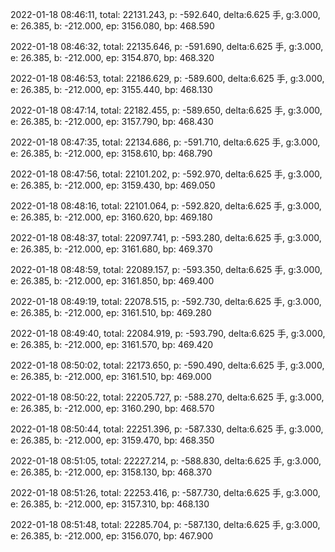 2022-01-18 08:46:11, total: 22131.243, p: -592.640, delta:6.625 手, g:3.000, e: 26.385, b: -212.000, ep: 3156.080, bp: 468.590

2022-01-18 08:46:32, total: 22135.646, p: -591.690, delta:6.625 手, g:3.000, e: 26.385, b: -212.000, ep: 3154.870, bp: 468.320

2022-01-18 08:46:53, total: 22186.629, p: -589.600, delta:6.625 手, g:3.000, e: 26.385, b: -212.000, ep: 3155.440, bp: 468.130

2022-01-18 08:47:14, total: 22182.455, p: -589.650, delta:6.625 手, g:3.000, e: 26.385, b: -212.000, ep: 3157.790, bp: 468.430

2022-01-18 08:47:35, total: 22134.686, p: -591.710, delta:6.625 手, g:3.000, e: 26.385, b: -212.000, ep: 3158.610, bp: 468.790

2022-01-18 08:47:56, total: 22101.202, p: -592.970, delta:6.625 手, g:3.000, e: 26.385, b: -212.000, ep: 3159.430, bp: 469.050

2022-01-18 08:48:16, total: 22101.064, p: -592.820, delta:6.625 手, g:3.000, e: 26.385, b: -212.000, ep: 3160.620, bp: 469.180

2022-01-18 08:48:37, total: 22097.741, p: -593.280, delta:6.625 手, g:3.000, e: 26.385, b: -212.000, ep: 3161.680, bp: 469.370

2022-01-18 08:48:59, total: 22089.157, p: -593.350, delta:6.625 手, g:3.000, e: 26.385, b: -212.000, ep: 3161.850, bp: 469.400

2022-01-18 08:49:19, total: 22078.515, p: -592.730, delta:6.625 手, g:3.000, e: 26.385, b: -212.000, ep: 3161.510, bp: 469.280

2022-01-18 08:49:40, total: 22084.919, p: -593.790, delta:6.625 手, g:3.000, e: 26.385, b: -212.000, ep: 3161.570, bp: 469.420

2022-01-18 08:50:02, total: 22173.650, p: -590.490, delta:6.625 手, g:3.000, e: 26.385, b: -212.000, ep: 3161.510, bp: 469.000

2022-01-18 08:50:22, total: 22205.727, p: -588.270, delta:6.625 手, g:3.000, e: 26.385, b: -212.000, ep: 3160.290, bp: 468.570

2022-01-18 08:50:44, total: 22251.396, p: -587.330, delta:6.625 手, g:3.000, e: 26.385, b: -212.000, ep: 3159.470, bp: 468.350

2022-01-18 08:51:05, total: 22227.214, p: -588.830, delta:6.625 手, g:3.000, e: 26.385, b: -212.000, ep: 3158.130, bp: 468.370

2022-01-18 08:51:26, total: 22253.416, p: -587.730, delta:6.625 手, g:3.000, e: 26.385, b: -212.000, ep: 3157.310, bp: 468.130

2022-01-18 08:51:48, total: 22285.704, p: -587.130, delta:6.625 手, g:3.000, e: 26.385, b: -212.000, ep: 3156.070, bp: 467.900